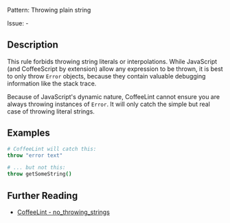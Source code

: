Pattern: Throwing plain string

Issue: -

## Description

This rule forbids throwing string literals or interpolations. While JavaScript (and CoffeeScript by extension) allow any expression to be thrown, it is best to only throw `Error` objects, because they contain valuable debugging information like the stack trace. 

Because of JavaScript's dynamic nature, CoffeeLint cannot ensure you are always throwing instances of `Error`. It will only catch the simple but real case of throwing literal strings.

## Examples

``` coffeescript
# CoffeeLint will catch this:
throw "error text"

# ... but not this:
throw getSomeString()
```

## Further Reading

* [CoffeeLint - no_throwing_strings](http://www.coffeelint.org/#options)